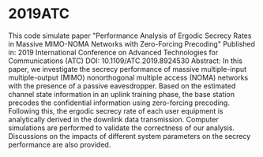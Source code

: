 # 2019ATC
This code simulate paper "Performance Analysis of Ergodic Secrecy Rates in Massive MIMO-NOMA Networks with Zero-Forcing Precoding"
Published in: 2019 International Conference on Advanced Technologies for Communications (ATC)
DOI: 10.1109/ATC.2019.8924530
Abstract:
In this paper, we investigate the secrecy performance of massive multiple-input multiple-output (MIMO) nonorthogonal multiple access (NOMA) networks with the presence of a passive eavesdropper. Based on the estimated channel state information in an uplink training phase, the base station precodes the confidential information using zero-forcing precoding. Following this, the ergodic secrecy rate of each user equipment is analytically derived in the downlink data transmission. Computer simulations are performed to validate the correctness of our analysis. Discussions on the impacts of different system parameters on the secrecy performance are also provided.
